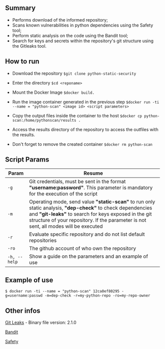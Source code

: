 
## Summary

- Performs download of the informed repository;
- Scans known vulnerabilities in python dependencies using the Safety tool;
- Perform static analysis on the code using the Bandit tool;
- Search for keys and secrets within the repository's git structure using the Gitleaks tool.


## How to run

- Download the repository
``
$git clone python-static-security
``

- Enter the directory
``
$cd <reponame>
``

- Mount the Docker Image
``
$docker build.
``

- Run the image container generated in the previous step
``
$docker run -ti --name = "python-scan" <image id> <script parameters>
``

- Copy the output files inside the container to the host
``
$docker cp python-scan:/home/pythonscan/results .
``

- Access the results directory of the repository to access the outfiles with the results.
- Don't forget to remove the created container
``
$docker rm python-scan
``


## Script Params

| Param | Resume |
| ------------- | ------------- |
| `-g` | Git credentials, must be sent in the format  **"username:password"**. This parameter is mandatory for the execution of the script |
| `-m` | Operating mode, send value **"static-scan"** to run only static analysis, **"dep-check"** to check dependencies and **"git-leaks"** to search for keys exposed in the git structure of your repository. If the parameter is not sent, all modes will be executed |
| `-r` | Evaluate specific repository and do not list default repositories |
| `-ro` | The  github account of who own the repository |
| `-h, --help` | Show a guide on the parameters and an example of use |

## Example of use
``
$ docker run -ti --name = "python-scan" 12ca0ef80295 -g=username:passwd -m=dep-check -r=my-python-repo -ro=my-repo-owner
``

## Other infos
[Git Leaks](https://github.com/zricethezav/gitleaks) - Binary file version: 2.1.0

[Bandit](https://github.com/PyCQA/bandit)

[Safety](https://github.com/pyupio/safety)


